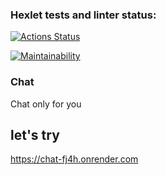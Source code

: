 ### Hexlet tests and linter status:

[![Actions Status](https://github.com/cloudfiy/frontend-project-12/actions/workflows/hexlet-check.yml/badge.svg)](https://github.com/cloudfiy/frontend-project-12/actions)

[![Maintainability](https://api.codeclimate.com/v1/badges/9ba641214ee6aa71d6ac/maintainability)](https://codeclimate.com/github/cloudfiy/frontend-project-12/maintainability)

<!-- [![CI Status](https://github.com/cloudfiy/frontend-project-12/actions/workflows/ci.yaml/badge.svg)](https://github.com/cloudfiy/frontend-project-12/actions) -->

### Chat

Chat only for you

## let's try

https://chat-fj4h.onrender.com
